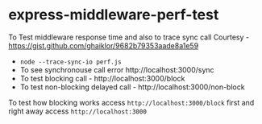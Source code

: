 # express-middleware-perf-test
To Test middleware response time and also to trace sync call
Courtesy  - https://gist.github.com/ghaiklor/9682b79353aade8a1e59

- `node --trace-sync-io perf.js`
-  To see synchronouse call error  http://localhost:3000/sync 
-  To test blocking call - http://localhost:3000/block
-  To test non-blocking delayed  call - http://localhost:3000/non-block


To test how blocking works access `http://localhost:3000/block` first and right away access `http://localhost:3000`
